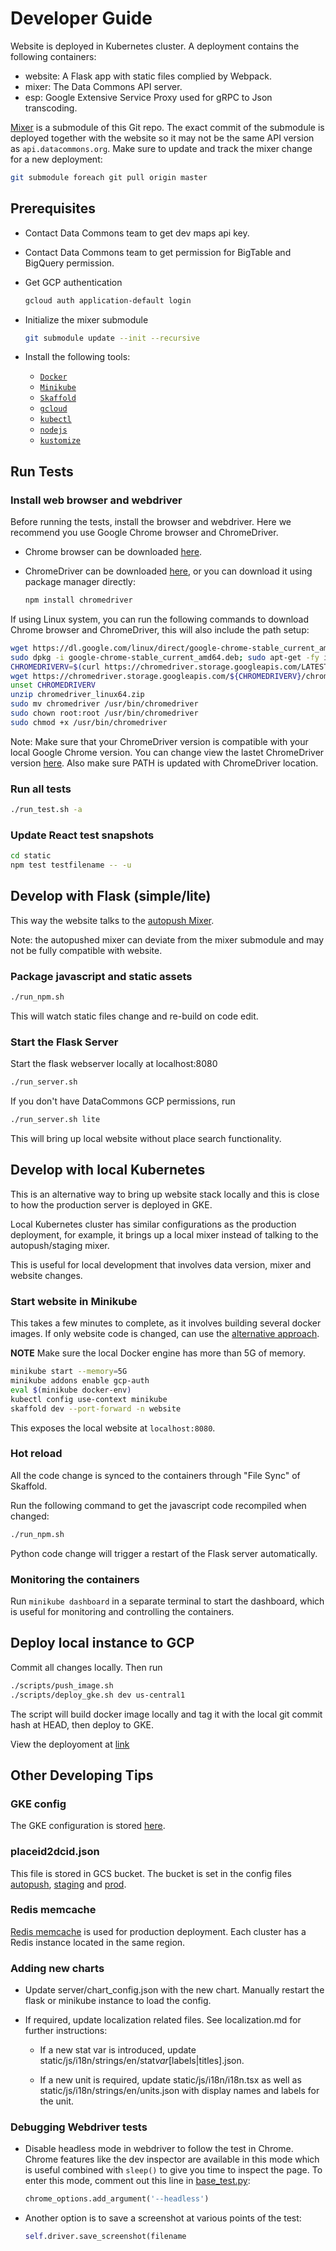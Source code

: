 # Developer Guide

Website is deployed in Kubernetes cluster. A deployment contains the following
containers:

- website: A Flask app with static files complied by Webpack.
- mixer: The Data Commons API server.
- esp: Google Extensive Service Proxy used for gRPC to Json transcoding.

[Mixer](https://github.com/datacommonsorg/mixer) is a submodule of this Git
repo. The exact commit of the submodule is deployed together with the website so
it may not be the same API version as `api.datacommons.org`. Make sure to update
and track the mixer change for a new deployment:

```bash
git submodule foreach git pull origin master
```

## Prerequisites

- Contact Data Commons team to get dev maps api key.

- Contact Data Commons team to get permission for BigTable and BigQuery
  permission.

- Get GCP authentication

  ```bash
  gcloud auth application-default login
  ```

- Initialize the mixer submodule

  ```bash
  git submodule update --init --recursive
  ```

- Install the following tools:

  - [`Docker`](https://www.docker.com/products/docker-desktop)
  - [`Minikube`](https://minikube.sigs.k8s.io/docs/start/)
  - [`Skaffold`](https://skaffold.dev/docs/install/)
  - [`gcloud`](https://cloud.google.com/sdk/docs/install)
  - [`kubectl`](https://kubernetes.io/docs/tasks/tools/install-kubectl/)
  - [`nodejs`](https://nodejs.org/en/download/)
  - [`kustomize`](https://kustomize.io/)

## Run Tests

### Install web browser and webdriver

Before running the tests, install the browser and webdriver. Here we recommend
you use Google Chrome browser and ChromeDriver.

- Chrome browser can be downloaded [here](https://www.google.com/chrome/).

- ChromeDriver can be downloaded
  [here](https://chromedriver.chromium.org/downloads/version-selection), or you
  can download it using package manager directly:

  ```bash
  npm install chromedriver
  ```

If using Linux system, you can run the following commands to download Chrome
browser and ChromeDriver, this will also include the path setup:

```bash
wget https://dl.google.com/linux/direct/google-chrome-stable_current_amd64.deb
sudo dpkg -i google-chrome-stable_current_amd64.deb; sudo apt-get -fy install
CHROMEDRIVERV=$(curl https://chromedriver.storage.googleapis.com/LATEST_RELEASE)
wget https://chromedriver.storage.googleapis.com/${CHROMEDRIVERV}/chromedriver_linux64.zip
unset CHROMEDRIVERV
unzip chromedriver_linux64.zip
sudo mv chromedriver /usr/bin/chromedriver
sudo chown root:root /usr/bin/chromedriver
sudo chmod +x /usr/bin/chromedriver
```

Note: Make sure that your ChromeDriver version is compatible with your local
Google Chrome version. You can change view the lastet ChromeDriver version
[here](https://chromedriver.storage.googleapis.com/LATEST_RELEASE). Also make
sure PATH is updated with ChromeDriver location.

### Run all tests

```bash
./run_test.sh -a
```

### Update React test snapshots

```bash
cd static
npm test testfilename -- -u
```

## Develop with Flask (simple/lite)

This way the website talks to the [autopush Mixer](autopush.api.datacommons.org).

Note: the autopushed mixer can deviate from the mixer submodule and may not be
fully compatible with website.

### Package javascript and static assets

```bash
./run_npm.sh
```

This will watch static files change and re-build on code edit.

### Start the Flask Server

Start the flask webserver locally at localhost:8080

```bash
./run_server.sh
```

If you don't have DataCommons GCP permissions, run

```bash
./run_server.sh lite
```

This will bring up local website without place search functionality.

## Develop with local Kubernetes

This is an alternative way to bring up website stack locally and this is close
to how the production server is deployed in GKE.

Local Kubernetes cluster has similar configurations as the production
deployment, for example, it brings up a local mixer instead of talking to the
autopush/staging mixer.

This is useful for local development that involves data version, mixer and
website changes.

### Start website in Minikube

This takes a few minutes to complete, as it involves building several docker
images. If only website code is changed, can use the [alternative approach](<##-Develop-with-Flask-(simple/lite)>).

**NOTE** Make sure the local Docker engine has more than 5G of memory.

```bash
minikube start --memory=5G
minikube addons enable gcp-auth
eval $(minikube docker-env)
kubectl config use-context minikube
skaffold dev --port-forward -n website
```

This exposes the local website at `localhost:8080`.

### Hot reload

All the code change is synced to the containers through "File Sync" of Skaffold.

Run the following command to get the javascript code recompiled when changed:

```bash
./run_npm.sh
```

Python code change will trigger a restart of the Flask server automatically.

### Monitoring the containers

Run `minikube dashboard` in a separate terminal to start the dashboard, which is
useful for monitoring and controlling the containers.

## Deploy local instance to GCP

Commit all changes locally. Then run

```bash
./scripts/push_image.sh
./scripts/deploy_gke.sh dev us-central1
```

The script will build docker image locally and tag it with the local git commit
hash at HEAD, then deploy to GKE.

View the deployoment at [link](https://dev.datacommons.org)

## Other Developing Tips

### GKE config

The GKE configuration is stored [here](deploy/gke/prod.yaml).

### placeid2dcid.json

This file is stored in GCS bucket. The bucket is set in the config files
[autopush](deploy/gke/autopush.yaml), [staging](deploy/gke/staging.yaml) and
[prod](deploy/gke/prod.yaml).

### Redis memcache

[Redis
memcache](https://pantheon.corp.google.com/memorystore/redis/instances?project=datcom-website-prod)
is used for production deployment. Each cluster has a Redis instance located in
the same region.

### Adding new charts

- Update server/chart_config.json with the new chart. Manually restart the flask
  or minikube instance to load the config.

- If required, update localization related files. See localization.md for
  further instructions:

  - If a new stat var is introduced, update
    static/js/i18n/strings/en/stat*var*[labels|titles].json.

  - If a new unit is required, update static/js/i18n/i18n.tsx as well as
    static/js/i18n/strings/en/units.json with display names and labels for the
    unit.

### Debugging Webdriver tests

- Disable headless mode in webdriver to follow the test in Chrome. Chrome
  features like the dev inspector are available in this mode which is useful
  combined with `sleep()` to give you time to inspect the page. To enter this
  mode, comment out this line in
  [base_test.py](../server/webdriver_tests/base_test.py):
  ```python
  chrome_options.add_argument('--headless')
  ```

- Another option is to save a screenshot at various points of the test:
  ```python
  self.driver.save_screenshot(filename
  ```

